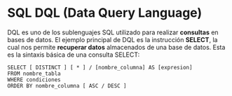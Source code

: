 # SQL DQL (Data Query Language)

DQL es uno de los sublenguajes SQL utilizado para realizar **consultas** en bases de datos. El ejemplo principal de DQL es la instrucción **SELECT**, la cual nos permite **recuperar datos** almacenados de una base de datos.
Esta es la sintaxis básica de una consulta SELECT:
```
SELECT [ DISTINCT ] [ * ] / [nombre_columna] AS [expresion]
FROM nombre_tabla 
WHERE condiciones
ORDER BY nombre_columna [ ASC / DESC ]
```

